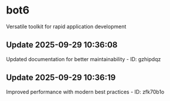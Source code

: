 # bot6
Versatile toolkit for rapid application development

## Update 2025-09-29 10:36:08
Updated documentation for better maintainability - ID: gzhipdqz


## Update 2025-09-29 10:36:19
Improved performance with modern best practices - ID: zfk70b1o

